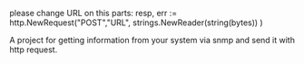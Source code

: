 please change URL on this parts:
resp, err := http.NewRequest("POST","URL",  strings.NewReader(string(bytes)) )

A project for getting information from your system via snmp and send it with http request.
